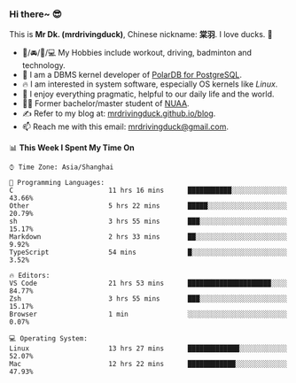 ### Hi there~ 😎

This is **Mr Dk. (mrdrivingduck)**, Chinese nickname: **棠羽**. I love ducks. 🦆

- 💪/🚘/🏸/💻 My Hobbies include workout, driving, badminton and technology.
- 🍊 I am a DBMS kernel developer of [PolarDB for PostgreSQL](https://github.com/ApsaraDB/PolarDB-for-PostgreSQL).
- 🔥 I am interested in system software, especially OS kernels like *Linux*.
- 🔧 I enjoy everything pragmatic, helpful to our daily life and the world.
- 👨‍🎓 Former bachelor/master student of [NUAA](https://en.wikipedia.org/wiki/Nanjing_University_of_Aeronautics_and_Astronautics).
- ✍ Refer to my blog at: [mrdrivingduck.github.io/blog](https://www.mrdrivingduck.cn/blog/#/).
- 📫 Reach me with this email: [mrdrivingduck@gmail.com](mailto:mrdrivingduck@gmail.com).

<!--START_SECTION:waka-->
📊 **This Week I Spent My Time On** 

```text
⌚︎ Time Zone: Asia/Shanghai

💬 Programming Languages: 
C                        11 hrs 16 mins      ███████████░░░░░░░░░░░░░░   43.66% 
Other                    5 hrs 22 mins       █████░░░░░░░░░░░░░░░░░░░░   20.79% 
sh                       3 hrs 55 mins       ███░░░░░░░░░░░░░░░░░░░░░░   15.17% 
Markdown                 2 hrs 33 mins       ██░░░░░░░░░░░░░░░░░░░░░░░   9.92% 
TypeScript               54 mins             █░░░░░░░░░░░░░░░░░░░░░░░░   3.52%

🔥 Editors: 
VS Code                  21 hrs 53 mins      █████████████████████░░░░   84.77% 
Zsh                      3 hrs 55 mins       ███░░░░░░░░░░░░░░░░░░░░░░   15.17% 
Browser                  1 min               ░░░░░░░░░░░░░░░░░░░░░░░░░   0.07%

💻 Operating System: 
Linux                    13 hrs 27 mins      █████████████░░░░░░░░░░░░   52.07% 
Mac                      12 hrs 22 mins      ████████████░░░░░░░░░░░░░   47.93%

```


<!--END_SECTION:waka-->

<!-- ![Mr Dk.'s GitHub Stats](https://github-readme-stats.vercel.app/api?username=mrdrivingduck&count_private&show_icons=true&theme=buefy) -->

<!-- ![Most Used Languages](https://github-readme-stats.vercel.app/api/top-langs/?username=mrdrivingduck&exclude_repo=mips32-CPU,snort-tcp-socket&theme=buefy&layout=compact&langs_count=10) -->


<!--
**mrdrivingduck/mrdrivingduck** is a ✨ _special_ ✨ repository because its `README.md` (this file) appears on your GitHub profile.

Here are some ideas to get you started:

- 🔭 I’m currently working on ...
- 🌱 I’m currently learning ...
- 👯 I’m looking to collaborate on ...
- 🤔 I’m looking for help with ...
- 💬 Ask me about ...
- 📫 How to reach me: ...
- 😄 Pronouns: ...
- ⚡ Fun fact: ...
-->
